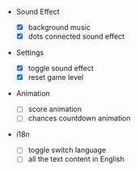 - Sound Effect

  - [x] background music
  - [x] dots connected sound effect

- Settings

  - [x] toggle sound effect
  - [x] reset game level

- Animation

  - [ ] score animation
  - [ ] chances countdown animation

- i18n

  - [ ] toggle switch language
  - [ ] all the text content in English
